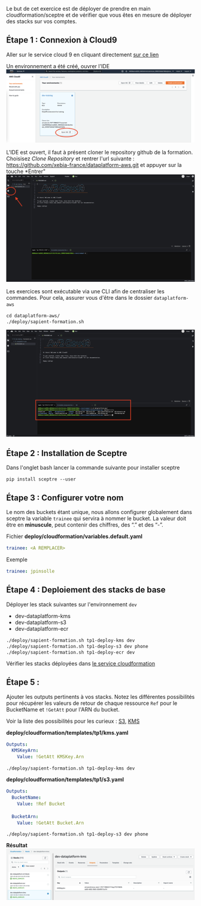 
Le but de cet exercice est de déployer de prendre en main cloudformation/sceptre et de vérifier que vous êtes en mesure 
de déployer des stacks sur vos comptes.


## Étape 1 : Connexion à Cloud9
Aller sur le service cloud 9 en cliquant directement [sur ce lien](https://eu-west-1.console.aws.amazon.com/cloud9/home?region=eu-west-1)

Un environnement a été créé, ouvrer l'IDE
![cloud9](./documentation/tp1/cloud9-service.png "cloud9")

L'IDE est ouvert, il faut à présent cloner le repository github de la formation.
Choisisez *Clone Repository* et rentrer l'url suivante : https://github.com/xebia-france/dataplatform-aws.git et appuyer sur la touche *Entrer"
![cloud9](./documentation/tp1/cloud9-welcome.png "cloud9")




Les exercices sont exécutable via une CLI afin de centraliser les commandes. Pour cela, assurer vous d'être dans le 
dossier `dataplatform-aws` 
```shell
cd dataplatform-aws/
./deploy/sapient-formation.sh
```
![cloud9](./documentation/tp1/cloud9-cd.png "cloud9")

## Étape 2 : Installation de Sceptre
Dans l'onglet bash lancer la commande suivante pour installer sceptre
```
pip install sceptre --user
```

## Étape 3 : Configurer votre nom
Le nom des buckets étant unique, nous allons configurer globalement dans sceptre la variable `trainee` qui servira à nommer le bucket.
La valeur doit être en **minuscule**, peut contenir des chiffres, des “.” et des “-”.

Fichier **deploy/cloudformation/variables.default.yaml**
```yaml
trainee: <A REMPLACER>
```

Exemple
```yaml
trainee: jpinsolle
```

## Étape 4 : Deploiement des stacks de base
Déployer les stack suivantes sur l'environnement `dev`
 * dev-dataplatform-kms
 * dev-dataplatform-s3
 * dev-dataplatform-ecr
 
```
./deploy/sapient-formation.sh tp1-deploy-kms dev
./deploy/sapient-formation.sh tp1-deploy-s3 dev phone
./deploy/sapient-formation.sh tp1-deploy-ecr dev
```

Vérifier les stacks déployées dans [le service cloudformation](https://eu-west-1.console.aws.amazon.com/cloudformation/home?region=eu-west-1)

## Étape 5 : 
Ajouter les outputs pertinents à vos stacks. Notez les différentes possibilités pour récupérer les valeurs
de retour de chaque ressource `Ref` pour le BucketName et `!GetAtt` pour l'ARN du bucket.

Voir la liste des possibilités pour les curieux : [S3](https://docs.aws.amazon.com/AWSCloudFormation/latest/UserGuide/aws-properties-s3-bucket.html#aws-properties-s3-bucket-return-values),
[KMS](https://docs.aws.amazon.com/AWSCloudFormation/latest/UserGuide/aws-resource-kms-key.html#aws-resource-kms-key-return-values)

**deploy/cloudformation/templates/tp1/kms.yaml**
```yaml
Outputs:
  KMSKeyArn:
    Value: !GetAtt KMSKey.Arn
```

```
./deploy/sapient-formation.sh tp1-deploy-kms dev
```

**deploy/cloudformation/templates/tp1/s3.yaml**
```yaml
Outputs:
  BucketName:
    Value: !Ref Bucket

  BucketArn:
    Value: !GetAtt Bucket.Arn
```

```
./deploy/sapient-formation.sh tp1-deploy-s3 dev phone
```

**Résultat**
![Résultat](./documentation/tp1/cloudformation.png "Permissions")
